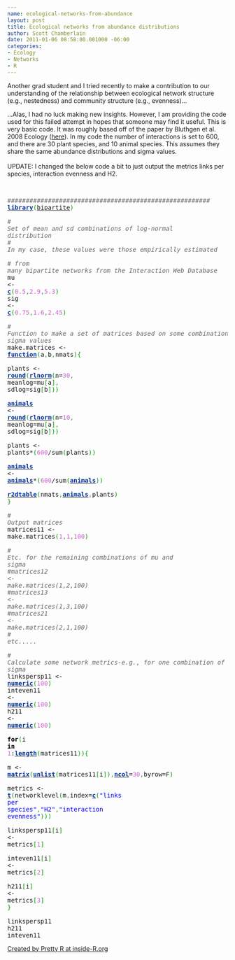 ```yaml
--- 
name: ecological-networks-from-abundance
layout: post
title: Ecological networks from abundance distributions
author: Scott Chamberlain
date: 2011-01-06 08:58:00.001000 -06:00
categories: 
- Ecology
- Networks
- R
---
```


Another grad student and I tried recently to make a contribution to our understanding of the relationship between ecological network structure (e.g., nestedness) and community structure (e.g., evenness)...

...Alas, I had no luck making new insights. However, I am providing the code used for this failed attempt in hopes that someone may find it useful. This is very basic code. It was roughly based off of the paper by Bluthgen et al. 2008 Ecology (<a href="http://www.esajournals.org/doi/abs/10.1890/07-2121.1?journalCode=ecol">here</a>). In my code the number of interactions is set to 600, and there are 30 plant species, and 10 animal species. This assumes they share the same abundance distributions and sigma values. <br /><br />UPDATE: I changed the below code a bit to just output the metrics links per species, interaction evenness and H2.<br /><br /><div style="overflow: auto;"><div class="geshifilter"><pre class="r geshifilter-R" style="font-family: monospace;"><span style="color: #666666; font-style: italic;">#######################################################</span><br /><a href="http://inside-r.org/r-doc/base/library"><span style="color: #003399; font-weight: bold;">library</span></a><span style="color: #009900;">(</span><a href="http://www.blogger.com/packages/bipartite">bipartite</a><span style="color: #009900;">)</span><br />&nbsp;<br /><span style="color: #666666; font-style: italic;"># Set of mean and sd combinations of log-normal distribution</span><br /><span style="color: #666666; font-style: italic;"># In my case, these values were those empirically estimated </span><br /><span style="color: #666666; font-style: italic;"># from many bipartite networks from the Interaction Web Database</span><br />mu &lt;- <a href="http://inside-r.org/r-doc/base/c"><span style="color: #003399; font-weight: bold;">c</span></a><span style="color: #009900;">(</span><span style="color: #cc66cc;">0.5</span><span style="color: #339933;">,</span><span style="color: #cc66cc;">2.9</span><span style="color: #339933;">,</span><span style="color: #cc66cc;">5.3</span><span style="color: #009900;">)</span><br />sig &lt;- <a href="http://inside-r.org/r-doc/base/c"><span style="color: #003399; font-weight: bold;">c</span></a><span style="color: #009900;">(</span><span style="color: #cc66cc;">0.75</span><span style="color: #339933;">,</span><span style="color: #cc66cc;">1.6</span><span style="color: #339933;">,</span><span style="color: #cc66cc;">2.45</span><span style="color: #009900;">)</span><br />&nbsp;<br /><span style="color: #666666; font-style: italic;"># Function to make a set of matrices based on some combination of mu and sigma values</span><br />make.matrices &lt;- <a href="http://inside-r.org/r-doc/base/function"><span style="color: #003399; font-weight: bold;">function</span></a><span style="color: #009900;">(</span>a<span style="color: #339933;">,</span>b<span style="color: #339933;">,</span>nmats<span style="color: #009900;">)</span><span style="color: #009900;">{</span><br /> plants &lt;- <a href="http://inside-r.org/r-doc/base/round"><span style="color: #003399; font-weight: bold;">round</span></a><span style="color: #009900;">(</span><a href="http://inside-r.org/r-doc/stats/rlnorm"><span style="color: #003399; font-weight: bold;">rlnorm</span></a><span style="color: #009900;">(</span>n=<span style="color: #cc66cc;">30</span><span style="color: #339933;">,</span> meanlog=mu<span style="color: #009900;">[</span>a<span style="color: #009900;">]</span><span style="color: #339933;">,</span> sdlog=sig<span style="color: #009900;">[</span>b<span style="color: #009900;">]</span><span style="color: #009900;">)</span><span style="color: #009900;">)</span><br /> <a href="http://inside-r.org/r-doc/cluster/animals"><span style="color: #003399; font-weight: bold;">animals</span></a> &lt;- <a href="http://inside-r.org/r-doc/base/round"><span style="color: #003399; font-weight: bold;">round</span></a><span style="color: #009900;">(</span><a href="http://inside-r.org/r-doc/stats/rlnorm"><span style="color: #003399; font-weight: bold;">rlnorm</span></a><span style="color: #009900;">(</span>n=<span style="color: #cc66cc;">10</span><span style="color: #339933;">,</span> meanlog=mu<span style="color: #009900;">[</span>a<span style="color: #009900;">]</span><span style="color: #339933;">,</span> sdlog=sig<span style="color: #009900;">[</span>b<span style="color: #009900;">]</span><span style="color: #009900;">)</span><span style="color: #009900;">)</span><br /> plants &lt;- plants*<span style="color: #009900;">(</span><span style="color: #cc66cc;">600</span>/sum<span style="color: #009900;">(</span>plants<span style="color: #009900;">)</span><span style="color: #009900;">)</span><br /> <a href="http://inside-r.org/r-doc/cluster/animals"><span style="color: #003399; font-weight: bold;">animals</span></a> &lt;- <a href="http://inside-r.org/r-doc/cluster/animals"><span style="color: #003399; font-weight: bold;">animals</span></a>*<span style="color: #009900;">(</span><span style="color: #cc66cc;">600</span>/sum<span style="color: #009900;">(</span><a href="http://inside-r.org/r-doc/cluster/animals"><span style="color: #003399; font-weight: bold;">animals</span></a><span style="color: #009900;">)</span><span style="color: #009900;">)</span><br /> <a href="http://inside-r.org/r-doc/stats/r2dtable"><span style="color: #003399; font-weight: bold;">r2dtable</span></a><span style="color: #009900;">(</span>nmats<span style="color: #339933;">,</span><a href="http://inside-r.org/r-doc/cluster/animals"><span style="color: #003399; font-weight: bold;">animals</span></a><span style="color: #339933;">,</span>plants<span style="color: #009900;">)</span><br /><span style="color: #009900;">}</span><br />&nbsp;<br /><span style="color: #666666; font-style: italic;"># Output matrices</span><br />matrices11 &lt;- make.matrices<span style="color: #009900;">(</span><span style="color: #cc66cc;">1</span><span style="color: #339933;">,</span><span style="color: #cc66cc;">1</span><span style="color: #339933;">,</span><span style="color: #cc66cc;">100</span><span style="color: #009900;">)</span><br />&nbsp;<br /><span style="color: #666666; font-style: italic;"># Etc. for the remaining combinations of mu and sigma</span><br /><span style="color: #666666; font-style: italic;">#matrices12 &lt;- make.matrices(1,2,100)</span><br /><span style="color: #666666; font-style: italic;">#matrices13 &lt;- make.matrices(1,3,100)</span><br /><span style="color: #666666; font-style: italic;">#matrices21 &lt;- make.matrices(2,1,100)</span><br /><span style="color: #666666; font-style: italic;"># etc.....</span><br />&nbsp;<br /><span style="color: #666666; font-style: italic;"># Calculate some network metrics-e.g., for one combination of mu and sigma</span><br />linkspersp11 &lt;- <a href="http://inside-r.org/r-doc/base/numeric"><span style="color: #003399; font-weight: bold;">numeric</span></a><span style="color: #009900;">(</span><span style="color: #cc66cc;">100</span><span style="color: #009900;">)</span><br />inteven11 &lt;- <a href="http://inside-r.org/r-doc/base/numeric"><span style="color: #003399; font-weight: bold;">numeric</span></a><span style="color: #009900;">(</span><span style="color: #cc66cc;">100</span><span style="color: #009900;">)</span><br />h211 &lt;- <a href="http://inside-r.org/r-doc/base/numeric"><span style="color: #003399; font-weight: bold;">numeric</span></a><span style="color: #009900;">(</span><span style="color: #cc66cc;">100</span><span style="color: #009900;">)</span><br />&nbsp;<br /><span style="color: black; font-weight: bold;">for</span><span style="color: #009900;">(</span>i <span style="color: black; font-weight: bold;">in</span> <span style="color: #cc66cc;">1</span>:<a href="http://inside-r.org/r-doc/base/length"><span style="color: #003399; font-weight: bold;">length</span></a><span style="color: #009900;">(</span>matrices11<span style="color: #009900;">)</span><span style="color: #009900;">)</span><span style="color: #009900;">{</span><br />  m &lt;- <a href="http://inside-r.org/r-doc/base/matrix"><span style="color: #003399; font-weight: bold;">matrix</span></a><span style="color: #009900;">(</span><a href="http://inside-r.org/r-doc/base/unlist"><span style="color: #003399; font-weight: bold;">unlist</span></a><span style="color: #009900;">(</span>matrices11<span style="color: #009900;">[</span>i<span style="color: #009900;">]</span><span style="color: #009900;">)</span><span style="color: #339933;">,</span><a href="http://inside-r.org/r-doc/base/ncol"><span style="color: #003399; font-weight: bold;">ncol</span></a>=<span style="color: #cc66cc;">30</span><span style="color: #339933;">,</span>byrow=F<span style="color: #009900;">)</span><br />  metrics &lt;- <a href="http://inside-r.org/r-doc/base/t"><span style="color: #003399; font-weight: bold;">t</span></a><span style="color: #009900;">(</span>networklevel<span style="color: #009900;">(</span>m<span style="color: #339933;">,</span>index=<a href="http://inside-r.org/r-doc/base/c"><span style="color: #003399; font-weight: bold;">c</span></a><span style="color: #009900;">(</span><span style="color: blue;">"links per species"</span><span style="color: #339933;">,</span><span style="color: blue;">"H2"</span><span style="color: #339933;">,</span><span style="color: blue;">"interaction evenness"</span><span style="color: #009900;">)</span><span style="color: #009900;">)</span><span style="color: #009900;">)</span><br />  linkspersp11<span style="color: #009900;">[</span>i<span style="color: #009900;">]</span> &lt;- metrics<span style="color: #009900;">[</span><span style="color: #cc66cc;">1</span><span style="color: #009900;">]</span><br /> inteven11<span style="color: #009900;">[</span>i<span style="color: #009900;">]</span> &lt;- metrics<span style="color: #009900;">[</span><span style="color: #cc66cc;">2</span><span style="color: #009900;">]</span><br /> h211<span style="color: #009900;">[</span>i<span style="color: #009900;">]</span> &lt;- metrics<span style="color: #009900;">[</span><span style="color: #cc66cc;">3</span><span style="color: #009900;">]</span><br /><span style="color: #009900;">}</span><br />&nbsp;<br />linkspersp11<br />h211<br />inteven11</pre></div></div><a href="http://www.inside-r.org/pretty-r" title="Created by Pretty R at inside-R.org">Created by Pretty R at inside-R.org</a>
